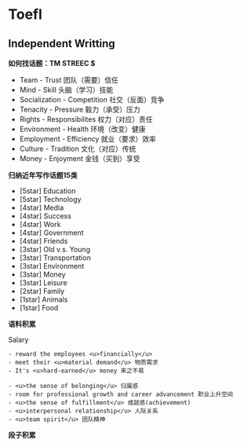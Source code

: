 # Toefl

## Independent Writting

**如何找话题：TM STREEC $**

- Team - Trust  团队（需要）信任
- Mind - Skill  头脑（学习）技能
- Socialization - Competition  社交（反面）竞争
- Tenacity - Pressure  毅力（承受）压力
- Rights - Responsibilites  权力（对应）责任
- Environment - Health  环境（改变）健康
- Employment - Efficiency  就业（要求）效率
- Culture - Tradition  文化（对应）传统
- Money - Enjoyment  金钱（买到）享受

**归纳近年写作话题15类**

- [5star] Education
- [5star] Technology
- [4star] Media
- [4star] Success
- [4star] Work
- [4star] Government
- [4star] Friends
- [3star] Old v.s. Young
- [3star] Transportation
- [3star] Environment
- [3star] Money
- [3star] Leisure
- [2star] Family
- [1star] Animals
- [1star] Food

**语料积累** 

Salary    

    - reward the employees <u>financially</u> 
    - meet their <u>material demand</u> 物质需求
    - It's <u>hard-earned</u> money 来之不易
    
    - <u>the sense of belonging</u> 归属感 
    - room for professional growth and career advancement 职业上升空间
    - <u>the sense of fulfillment</u> 成就感(achievement)
    - <u>interpersonal relationship</u> 人际关系
    - <u>team spirit</u> 团队精神


**段子积累**




